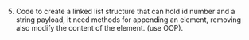 5. Code to create a linked list structure that can hold id number and a string payload,
   it need methods for appending an element, removing also modify the content of the element. (use OOP).
